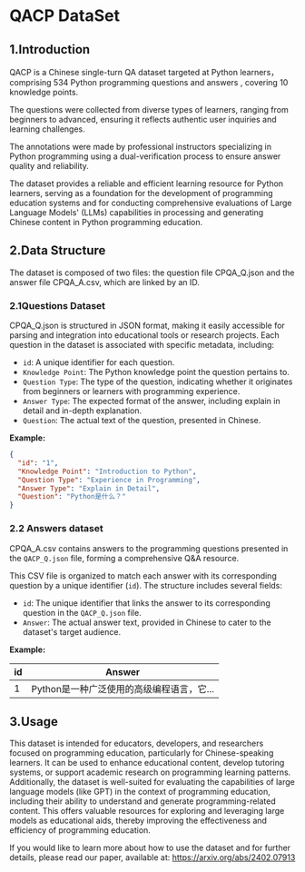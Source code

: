 # **QACP DataSet**

## **1.Introduction**

QACP is a  Chinese single-turn QA dataset targeted at Python learners，comprising 534 Python programming questions and answers , covering 10 knowledge points. 

The questions were collected  from diverse types of learners, ranging from beginners to advanced, ensuring it reflects authentic user inquiries and learning challenges.

The annotations were made by professional instructors specializing in Python programming using a dual-verification process to ensure answer quality and reliability.

The dataset provides a reliable and efficient learning resource for Python learners, serving as a foundation for the development of programming education systems and for conducting comprehensive evaluations of Large Language Models' (LLMs) capabilities in processing and generating Chinese content in Python programming education. 

## **2.Data Structure**

The dataset is composed of two files: the question file CPQA_Q.json and the answer file CPQA_A.csv, which are linked by an ID.

### 2.1Questions Dataset

CPQA_Q.json is structured in JSON format, making it easily accessible for parsing and integration into educational tools or research projects. Each question in the dataset is associated with specific metadata, including:

- `id`: A unique identifier for each question.
- `Knowledge Point`: The Python knowledge point the question pertains to.
- `Question Type`: The type of the question, indicating whether it originates from beginners or learners with programming experience.
- `Answer Type`: The expected format of the answer, including explain in detail and in-depth explanation.
- `Question`: The actual text of the question, presented in Chinese.

**Example:**

```json
{
  "id": "1",
  "Knowledge Point": "Introduction to Python",
  "Question Type": "Experience in Programming",
  "Answer Type": "Explain in Detail",
  "Question": "Python是什么？"
}
```

### **2.2 Answers dataset**

CPQA_A.csv  contains answers to the programming questions presented in the `QACP_Q.json` file, forming a comprehensive Q&A resource.

This CSV file is organized to match each answer with its corresponding question by a unique identifier (`id`). The structure includes several fields:

- `id`: The unique identifier that links the answer to its corresponding question in the `QACP_Q.json` file.
- `Answer`: The actual answer text, provided in Chinese to cater to the dataset's target audience.

**Example:**

| id   | Answer                                    |
| ---- | ----------------------------------------- |
| 1    | Python是一种广泛使用的高级编程语言，它... |



## 3.Usage

This dataset is intended for educators, developers, and researchers focused on programming education, particularly for Chinese-speaking learners. It can be used to enhance educational content, develop tutoring systems, or support academic research on programming learning patterns. Additionally, the dataset is well-suited for evaluating the capabilities of large language models (like GPT) in the context of programming education, including their ability to understand and generate programming-related content. This offers valuable resources for exploring and leveraging large models as educational aids, thereby improving the effectiveness and efficiency of programming education.

If you would like to learn more about how to use the dataset and for further details, please read our paper, available at: https://arxiv.org/abs/2402.07913



